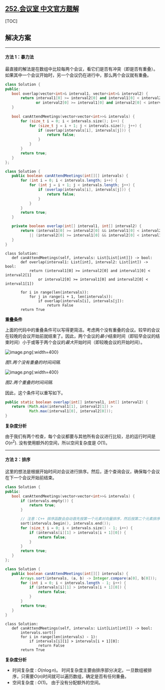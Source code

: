 ## [252.会议室 中文官方题解](https://leetcode.cn/problems/meeting-rooms/solutions/100000/hui-yi-shi-by-leetcode-solution-82bi)
[TOC] 


 ## 解决方案

---

 #### 方法 1：暴力法 

 最直接的解法是在数组中比较每两个会议，看它们是否有冲突（即是否有重叠）。如果其中一个会议开始时，另一个会议仍在进行中，那么两个会议就有重叠。 

 ```C++ [slu1]
 class Solution {
public:
    bool overlap(vector<int>& interval1, vector<int>& interval2) {
        return interval1[0] >= interval2[0] and interval1[0] < interval2[1]
               or interval2[0] >= interval1[0] and interval2[0] < interval1[1];
    }
    
    bool canAttendMeetings(vector<vector<int>>& intervals) {
        for (size_t i = 0; i < intervals.size(); i++) {
            for (size_t j = i + 1; j < intervals.size(); j++) {
                if (overlap(intervals[i], intervals[j])) {
                    return false;
                }
            }
        }
        return true;
    }
};
 ```

 ```Java [slu1]
 class Solution {
    public boolean canAttendMeetings(int[][] intervals) {
        for (int i = 0; i < intervals.length; i++) {
            for (int j = i + 1; j < intervals.length; j++) {
                if (overlap(intervals[i], intervals[j])) {
                    return false;
                }
            }
        }
        return true;
    }

    private boolean overlap(int[] interval1, int[] interval2) {
        return (interval1[0] >= interval2[0] && interval1[0] < interval2[1])
            || (interval2[0] >= interval1[0] && interval2[0] < interval1[1]);
    }
}
 ```

 ```Python3 [slu1]
 class Solution:
    def canAttendMeetings(self, intervals: List[List[int]]) -> bool:
        def overlap(interval1: List[int], interval2: List[int]) -> bool:
            return (interval1[0] >= interval2[0] and interval1[0] < interval2[1]
                or interval2[0] >= interval1[0] and interval2[0] < interval1[1])

        for i in range(len(intervals)):
            for j in range(i + 1, len(intervals)):
                if overlap(intervals[i], intervals[j]):
                    return False
        return True
 ```

 **重叠条件** 

 上面的代码中的重叠条件可以写得更简洁。考虑两个没有重叠的会议。较早的会议在较晚的会议开始前就结束了。因此，两个会议的*最小*结束时间（即较早会议的结束时间）小于或等于两个会议的*最大*开始时间（即较晚会议的开始时间）。 

 ![image.png](https://pic.leetcode.cn/1692082444-bmAoWB-image.png){:width=400}

 *图1.两个没有重叠的时间间隔.* 

 ![image.png](https://pic.leetcode.cn/1692082447-fAsxEp-image.png){:width=400}

 *图2.两个重叠的时间间隔.* 

 因此，这个条件可以重写如下。 

 ```Java
 public static boolean overlap(int[] interval1, int[] interval2) {
    return (Math.min(interval1[1], interval2[1]) >
            Math.max(interval1[0], interval2[0]));
}
 ```

 **复杂度分析** 

 由于我们有两个检查，每个会议都要与其他所有会议进行比较，总的运行时间是 $O(n^2)$. 没有使用额外的空间，所以空间复杂度是 $O(1)$。

---

 #### 方法 2：排序 

 这里的想法是根据开始时间对会议进行排序。然后，逐个查询会议，确保每个会议在下一个会议开始前结束。 

 ```C++ [slu2]
 class Solution {
public:
    bool canAttendMeetings(vector<vector<int>>& intervals) {
        if (intervals.empty()) {
            return true;
        }

        // 注意：C++ 排序函数会自动首先按第一个元素对向量排序，然后按第二个元素排序，依此类推。
        sort(intervals.begin(), intervals.end());
        for (size_t i = 0; i < intervals.size() - 1; i++) {
            if (intervals[i][1] > intervals[i + 1][0]) {
                return false;
            }
        }
        return true;
    }
};
 ```

 ```Java [slu2]
 class Solution {
    public boolean canAttendMeetings(int[][] intervals) {
        Arrays.sort(intervals, (a, b) -> Integer.compare(a[0], b[0]));
        for (int i = 0; i < intervals.length - 1; i++) {
            if (intervals[i][1] > intervals[i + 1][0]) {
                return false;
            }
        }
        return true;
    }
}
 ```

 ```Python3 [slu2]
 class Solution:
    def canAttendMeetings(self, intervals: List[List[int]]) -> bool:
        intervals.sort()
        for i in range(len(intervals) - 1):
            if intervals[i][1] > intervals[i + 1][0]:
                return False
        return True
 ```

 **复杂度分析** 

 * 时间复杂度 : $O(n \log n)$。 时间复杂度主要由排序部分决定。一旦数组被排序，只需要$O(n)$时间就可以遍历数组，确定是否有任何重叠。 
 * 空间复杂度 : $O(1)$。 由于没有分配额外的空间。